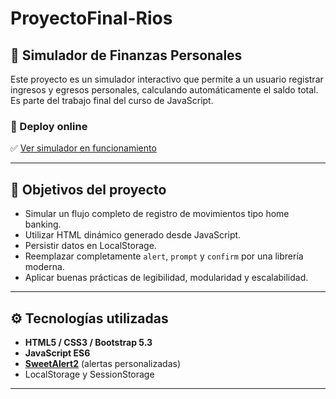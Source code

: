 # ProyectoFinal-Rios

## 💸 Simulador de Finanzas Personales

Este proyecto es un simulador interactivo que permite a un usuario registrar ingresos y egresos personales, calculando automáticamente el saldo total. Es parte del trabajo final del curso de JavaScript.

### 🔗 Deploy online

✅ [Ver simulador en funcionamiento](https://nicoriostaurasi.github.io/SImulador-Finanzas-Personales/)

---

## 🎯 Objetivos del proyecto

- Simular un flujo completo de registro de movimientos tipo home banking.
- Utilizar HTML dinámico generado desde JavaScript.
- Persistir datos en LocalStorage.
- Reemplazar completamente `alert`, `prompt` y `confirm` por una librería moderna.
- Aplicar buenas prácticas de legibilidad, modularidad y escalabilidad.

---

## ⚙️ Tecnologías utilizadas

- **HTML5 / CSS3 / Bootstrap 5.3**
- **JavaScript ES6**
- **[SweetAlert2](https://sweetalert2.github.io/)** (alertas personalizadas)
- LocalStorage y SessionStorage

---

